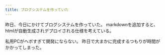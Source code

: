 ```yaml
---
title: ブログシステムを作っていた
---
```


昨日、今日にかけてブログシステムを作っていた。
markdownを追加すると、htmlが自動生成されデプロイされる仕様を考えている。

私用PCがヘボすぎて開発にならない。
昨日で大まかに完成するつもりが時間がかかってしまった。
